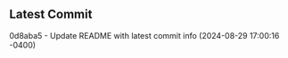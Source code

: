 
## Latest Commit
0d8aba5 - Update README with latest commit info (2024-08-29 17:00:16 -0400) <Yunxi-Zhou>
